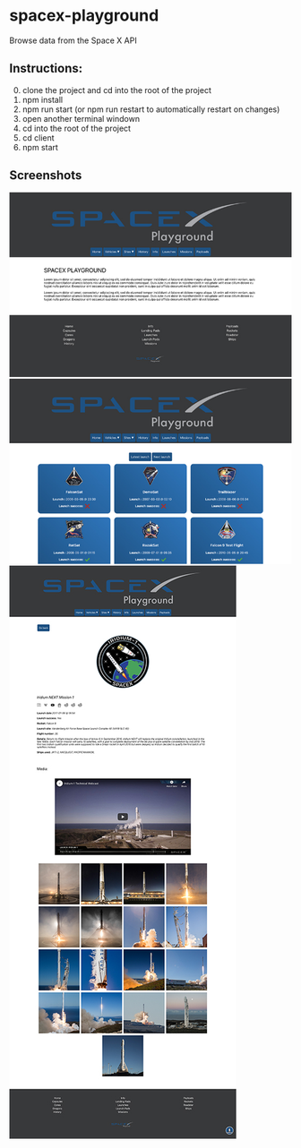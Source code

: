 # spacex-playground
Browse data from the Space X API

## Instructions:
0. clone the project and cd into the root of the project
1. npm install
2. npm run start (or npm run restart to automatically restart on changes)
3. open another terminal windown
4. cd into the root of the project
5. cd client
6. npm start

## Screenshots
![Start page](screenshots/sxpg1.jpg)
![Launches list](screenshots/sxpg2.jpg)
![Launches details](screenshots/launch-details.jpg)